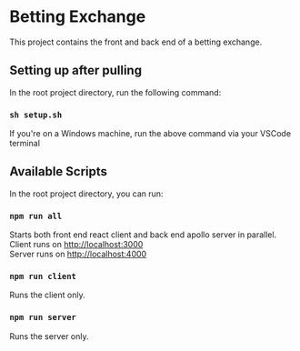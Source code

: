 # Betting Exchange

This project contains the front and back end of a betting exchange.


## Setting up after pulling

In the root project directory, run the following command:
### `sh setup.sh`

If you're on a Windows machine, run the above command via your VSCode terminal

## Available Scripts

In the root project directory, you can run:

### `npm run all`

Starts both front end react client and back end apollo server in parallel.\
Client runs on [http://localhost:3000](http://localhost:3000)\
Server runs on [http://localhost:4000](http://localhost:4000)

### `npm run client`

Runs the client only.


### `npm run server`

Runs the server only.
